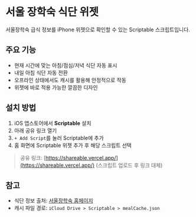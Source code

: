 # 서울 장학숙 식단 위젯

서울장학숙 급식 정보를 iPhone 위젯으로 확인할 수 있는 Scriptable 스크립트입니다.

## 주요 기능

- 현재 시간에 맞는 아침/점심/저녁 식단 자동 표시  
- 내일 아침 식단 자동 전환  
- 오프라인 상태에서도 캐시를 활용해 안정적으로 작동  
- 위젯에 바로 적용 가능한 깔끔한 디자인  

## 설치 방법

1. iOS 앱스토어에서 **Scriptable** 설치  
2. 아래 공유 링크 열기  
3. `+ Add Script`를 눌러 Scriptable에 추가  
4. 홈 화면에 Scriptable 위젯 추가 후 해당 스크립트 선택  

> 공유 링크: [https://shareable.vercel.app/](https://shareable.vercel.app/) (스크립트 업로드 후 링크 대체)

## 참고

- 식단 정보 출처: [서울장학숙 홈페이지](https://seoul.jbiles.or.kr/bbs/board.php?bo_table=sub03_02)  
- 캐시 파일 경로: `iCloud Drive > Scriptable > mealCache.json`  
